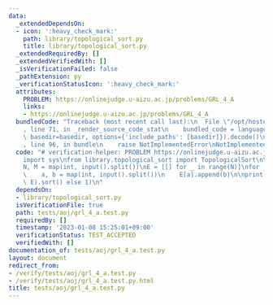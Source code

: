```yaml
---
data:
  _extendedDependsOn:
  - icon: ':heavy_check_mark:'
    path: library/topological_sort.py
    title: library/topological_sort.py
  _extendedRequiredBy: []
  _extendedVerifiedWith: []
  _isVerificationFailed: false
  _pathExtension: py
  _verificationStatusIcon: ':heavy_check_mark:'
  attributes:
    PROBLEM: https://onlinejudge.u-aizu.ac.jp/problems/GRL_4_A
    links:
    - https://onlinejudge.u-aizu.ac.jp/problems/GRL_4_A
  bundledCode: "Traceback (most recent call last):\n  File \"/opt/hostedtoolcache/PyPy/3.7.13/x64/site-packages/onlinejudge_verify/documentation/build.py\"\
    , line 71, in _render_source_code_stat\n    bundled_code = language.bundle(stat.path,\
    \ basedir=basedir, options={'include_paths': [basedir]}).decode()\n  File \"/opt/hostedtoolcache/PyPy/3.7.13/x64/site-packages/onlinejudge_verify/languages/python.py\"\
    , line 96, in bundle\n    raise NotImplementedError\nNotImplementedError\n"
  code: "# verification-helper: PROBLEM https://onlinejudge.u-aizu.ac.jp/problems/GRL_4_A\n\
    import sys\nfrom library.topological_sort import TopologicalSort\n\ninput = sys.stdin.readline\n\
    N, M = map(int, input().split())\nE = [[] for _ in range(N)]\nfor _ in range(M):\n\
    \    a, b = map(int, input().split())\n    E[a].append(b)\n\nprint(0 if TopologicalSort(N,\
    \ E).sort() else 1)\n"
  dependsOn:
  - library/topological_sort.py
  isVerificationFile: true
  path: tests/aoj/grl_4_a.test.py
  requiredBy: []
  timestamp: '2023-01-08 15:25:01+09:00'
  verificationStatus: TEST_ACCEPTED
  verifiedWith: []
documentation_of: tests/aoj/grl_4_a.test.py
layout: document
redirect_from:
- /verify/tests/aoj/grl_4_a.test.py
- /verify/tests/aoj/grl_4_a.test.py.html
title: tests/aoj/grl_4_a.test.py
---
```

